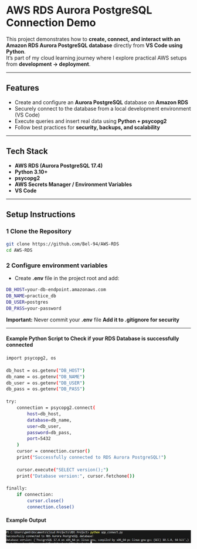 # AWS RDS Aurora PostgreSQL Connection Demo

This project demonstrates how to **create, connect, and interact with an Amazon RDS Aurora PostgreSQL database** directly from **VS Code using Python**.  
It’s part of my cloud learning journey where I explore practical AWS setups from **development → deployment**.

---

## Features
- Create and configure an **Aurora PostgreSQL** database on **Amazon RDS**
- Securely connect to the database from a local development environment (VS Code)
- Execute queries and insert real data using **Python + psycopg2**
- Follow best practices for **security, backups, and scalability**

---

## Tech Stack
- **AWS RDS (Aurora PostgreSQL 17.4)**
- **Python 3.10+**
- **psycopg2**
- **AWS Secrets Manager / Environment Variables**
- **VS Code**

---

## Setup Instructions

### 1 Clone the Repository

```bash
git clone https://github.com/Bel-94/AWS-RDS
cd AWS-RDS
```

### 2 Configure environment variables
- Create **.env** file in the project root and add:

```bash
DB_HOST=your-db-endpoint.amazonaws.com
DB_NAME=practice_db
DB_USER=postgres
DB_PASS=your-password
```

**Important:** Never commit your **.env** file
**Add it to .gitignore for security**

---

#### Example Python Script to Check if your RDS Database is successfully connected

```bash
import psycopg2, os

db_host = os.getenv("DB_HOST")
db_name = os.getenv("DB_NAME")
db_user = os.getenv("DB_USER")
db_pass = os.getenv("DB_PASS")

try:
    connection = psycopg2.connect(
        host=db_host,
        database=db_name,
        user=db_user,
        password=db_pass,
        port=5432
    )
    cursor = connection.cursor()
    print("Successfully connected to RDS Aurora PostgreSQL!")

    cursor.execute("SELECT version();")
    print("Database version:", cursor.fetchone())

finally:
    if connection:
        cursor.close()
        connection.close()
```

#### Example Output

![Example Output](images/newappconnect.jpg)